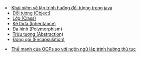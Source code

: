 <div class="goto-wrapper mom_list
<ul id="go-to-detail">
<li class="list-goto-1">
<a href="#goto-h2-1">Khái niệm về lập trình hướng đối tượng trong java</a>
<ul>
<li><a href="#goto-h3-1">Đối tượng (Object)</a></li><li><a href="#goto-h3-2">Lớp (Class)</a></li><li><a href="#goto-h3-3">Kế thừa (Inheritance)</a></li><li><a href="#goto-h3-4">Đa hình (Polymorphism)</a></li><li><a href="#goto-h3-5">Trừu tượng (Abstraction)</a></li><li><a href="#goto-h3-6">Đóng gói (Encapsulation)</a></li></ul>
</li>
<li class="list-goto-2">
<a href="#goto-h2-2">Thế mạnh của OOPs so với ngôn ngữ lập trình hướng thủ tục</a>
</li>
</ul>
</div>

